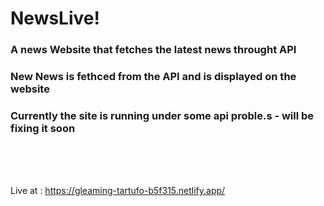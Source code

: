 # NewsLive!

### A news Website that fetches the latest news throught API <br>
### New News is fethced from the API and is displayed on the website
### <b> Currently the site is running under some api proble.s - will be fixing it soon </b>
<br>
<br>
<br>

Live at : https://gleaming-tartufo-b5f315.netlify.app/
